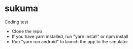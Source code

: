 # sukuma
Coding test

- Clone the repo
- If you have yarn installed, run "yarn install" or npm install
- Run "yarn run android" to launch the app to the simulator

